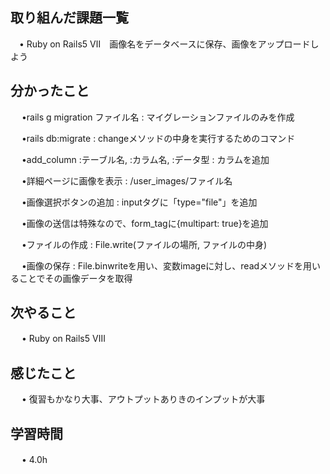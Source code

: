## 取り組んだ課題一覧
    
 　• Ruby on Rails5 Ⅶ　画像名をデータベースに保存、画像をアップロードしよう

## 分かったこと
　 •rails g migration ファイル名 : マイグレーションファイルのみを作成

　 •rails db:migrate : changeメソッドの中身を実行するためのコマンド

　 •add_column :テーブル名, :カラム名, :データ型 : カラムを追加

　 •詳細ページに画像を表示 : /user_images/ファイル名

　 •画像選択ボタンの追加 : inputタグに「type="file"」を追加

　 •画像の送信は特殊なので、form_tagに{multipart: true}を追加

　 •ファイルの作成 : File.write(ファイルの場所, ファイルの中身)

　 •画像の保存 : File.binwriteを用い、変数imageに対し、readメソッドを用いることでその画像データを取得

## 次やること　

　 • Ruby on Rails5 Ⅷ　


## 感じたこと

　 • 復習もかなり大事、アウトプットありきのインプットが大事


## 学習時間

　 • 4.0h
